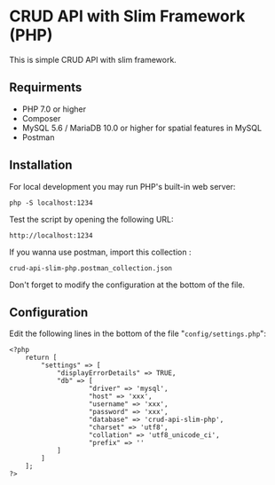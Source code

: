 # CRUD API with Slim Framework (PHP)
This is simple CRUD API with slim framework.

## Requirments

  - PHP 7.0 or higher
  - Composer 
  - MySQL 5.6 / MariaDB 10.0 or higher for spatial features in MySQL
  - Postman
  
## Installation

For local development you may run PHP's built-in web server:

	php -S localhost:1234

Test the script by opening the following URL:

	http://localhost:1234

If you wanna use postman, import this collection :

	crud-api-slim-php.postman_collection.json

Don't forget to modify the configuration at the bottom of the file.

## Configuration

Edit the following lines in the bottom of the file "`config/settings.php`":

	<?php
		return [
			"settings" => [
				"displayErrorDetails" => TRUE,
				"db" => [
						"driver" => 'mysql',
						"host" => 'xxx',
						"username" => 'xxx',
						"password" => 'xxx',
						"database" => 'crud-api-slim-php',
						"charset" => 'utf8',
						"collation" => 'utf8_unicode_ci',
						"prefix" => ''
				]
			]
		];
	?>




